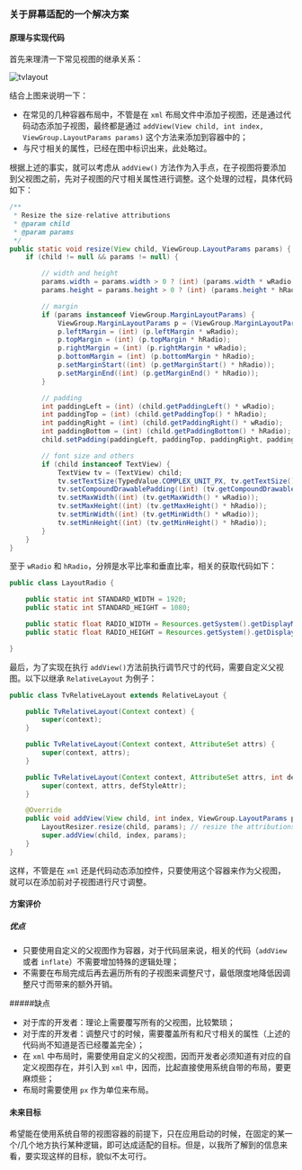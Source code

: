 ###   关于屏幕适配的一个解决方案

#### 原理与实现代码

首先来理清一下常见视图的继承关系：

![tvlayout](http://7jpokz.com1.z0.glb.clouddn.com/TvLayout.png)

结合上图来说明一下：

- 在常见的几种容器布局中，不管是在 `xml` 布局文件中添加子视图，还是通过代码动态添加子视图，最终都是通过 `addView(View child, int index, ViewGroup.LayoutParams params)` 这个方法来添加到容器中的；
- 与尺寸相关的属性，已经在图中标识出来，此处略过。

根据上述的事实，就可以考虑从 `addView()` 方法作为入手点，在子视图将要添加到父视图之前，先对子视图的尺寸相关属性进行调整。这个处理的过程，具体代码如下：

```java
/**
 * Resize the size-relative attributions
 * @param child
 * @param params
 */
public static void resize(View child, ViewGroup.LayoutParams params) {
    if (child != null && params != null) {

        // width and height
        params.width = params.width > 0 ? (int) (params.width * wRadio) : params.width;
        params.height = params.height > 0 ? (int) (params.height * hRadio) : params.height;

        // margin
        if (params instanceof ViewGroup.MarginLayoutParams) {
            ViewGroup.MarginLayoutParams p = (ViewGroup.MarginLayoutParams) params;
            p.leftMargin = (int) (p.leftMargin * wRadio);
            p.topMargin = (int) (p.topMargin * hRadio);
            p.rightMargin = (int) (p.rightMargin * wRadio);
            p.bottomMargin = (int) (p.bottomMargin * hRadio);
            p.setMarginStart((int) (p.getMarginStart() * hRadio));
            p.setMarginEnd((int) (p.getMarginEnd() * hRadio));
        }

        // padding
        int paddingLeft = (int) (child.getPaddingLeft() * wRadio);
        int paddingTop = (int) (child.getPaddingTop() * hRadio);
        int paddingRight = (int) (child.getPaddingRight() * wRadio);
        int paddingBottom = (int) (child.getPaddingBottom() * hRadio);
        child.setPadding(paddingLeft, paddingTop, paddingRight, paddingBottom);

        // font size and others
        if (child instanceof TextView) {
            TextView tv = (TextView) child;
            tv.setTextSize(TypedValue.COMPLEX_UNIT_PX, tv.getTextSize() * hRadio);
            tv.setCompoundDrawablePadding((int) (tv.getCompoundDrawablePadding() * hRadio));
            tv.setMaxWidth((int) (tv.getMaxWidth() * wRadio));
            tv.setMaxHeight((int) (tv.getMaxHeight() * hRadio));
            tv.setMinWidth((int) (tv.getMinWidth() * wRadio));
            tv.setMinHeight((int) (tv.getMinHeight() * hRadio));
        }
    }
}
```

至于 `wRadio` 和 `hRadio`，分辨是水平比率和垂直比率，相关的获取代码如下：

```java
public class LayoutRadio {

    public static int STANDARD_WIDTH = 1920;
    public static int STANDARD_HEIGHT = 1080;

    public static float RADIO_WIDTH = Resources.getSystem().getDisplayMetrics().widthPixels / STANDARD_WIDTH;
    public static float RADIO_HEIGHT = Resources.getSystem().getDisplayMetrics().heightPixels / STANDARD_HEIGHT;

}
```

最后，为了实现在执行 `addView()`方法前执行调节尺寸的代码，需要自定义父视图。以下以继承 `RelativeLayout` 为例子：

```java
public class TvRelativeLayout extends RelativeLayout {

    public TvRelativeLayout(Context context) {
        super(context);
    }

    public TvRelativeLayout(Context context, AttributeSet attrs) {
        super(context, attrs);
    }

    public TvRelativeLayout(Context context, AttributeSet attrs, int defStyleAttr) {
        super(context, attrs, defStyleAttr);
    }

    @Override
    public void addView(View child, int index, ViewGroup.LayoutParams params) {
        LayoutResizer.resize(child, params); // resize the attributions before adding view
        super.addView(child, index, params);
    }
}
```

这样，不管是在 `xml` 还是代码动态添加控件，只要使用这个容器来作为父视图，就可以在添加前对子视图进行尺寸调整。

#### 方案评价

##### 优点
- 只要使用自定义的父视图作为容器，对于代码层来说，相关的代码（`addView` 或者 `inflate`）不需要增加特殊的逻辑处理；
- 不需要在布局完成后再去遍历所有的子视图来调整尺寸，最低限度地降低因调整尺寸而带来的额外开销。

#####缺点
- 对于库的开发者：理论上需要覆写所有的父视图，比较繁琐；
- 对于库的开发者：调整尺寸的时候，需要覆盖所有和尺寸相关的属性（上述的代码尚不知道是否已经覆盖完全）；
- 在 `xml` 中布局时，需要使用自定义的父视图，因而开发者必须知道有对应的自定义视图存在，并引入到 `xml` 中，因而，比起直接使用系统自带的布局，要更麻烦些；
- 布局时需要使用 `px` 作为单位来布局。

#### 未来目标

希望能在使用系统自带的视图容器的前提下，只在应用启动的时候，在固定的某一个/几个地方执行某种逻辑，即可达成适配的目标。但是，以我所了解到的信息来看，要实现这样的目标，貌似不太可行。

